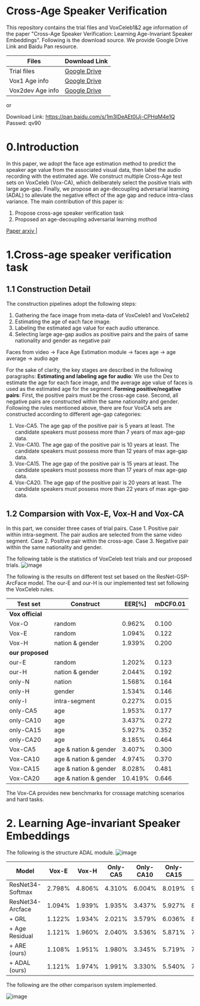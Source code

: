# Cross-Age Speaker Verification

This repository contains the trial files and VoxCeleb1&2 age information of the paper "Cross-Age Speaker Verification: Learning Age-Invariant Speaker Embeddings". Following is the download source. We provide Google Drive Link and Baidu Pan resource. 

|  Files | Download Link | 
|  ----  | ---- |
| Trial files | <a href="https://drive.google.com/drive/folders/1caO11O7xqjpa8KNLrT8BWx_V6IhdmQlQ?usp=sharing">Google Drive </a> |
| Vox1 Age info  |  <a href="https://drive.google.com/drive/folders/1x-FipNnDtVd6CLy2CblViphyODj3rFS4?usp=sharing">Google Drive </a>  |
| Vox2dev Age info |  <a href="https://drive.google.com/drive/folders/1aSYbdoWp9Pvnbd4y6IRneykSlFneat_I?usp=sharing">Google Drive </a>  |

or

Download Link: https://pan.baidu.com/s/1m3lDeAEt0lJj-CPHqM4e1Q 
Passwd: qv90

# 0.Introduction

In this paper, we adopt the face age estimation method to predict the speaker age value from the associated visual data, then label the audio recording with the estimated age. We construct multiple Cross-Age test sets on VoxCeleb (Vox-CA), which deliberately select the positive trials with large age-gap. Finally, we propose an age-decoupling adversarial learning (ADAL) to alleviate the negative effect of the age gap and reduce intra-class variance. 
The main contribution of this paper is:
<ol>
  <li>Propose cross-age speaker verification task</li>
  <li>Proposed an age-decoupling adversarial learning mothod </li>
</ol>

<a href=" ">Paper arxiv </a>  |


# 1.Cross-age speaker verification task
## 1.1 Construction Detail
The construction pipelines adopt the following steps:
<ol>
  <li> Gathering the face image from meta-data of VoxCeleb1 and VoxCeleb2</li>
  <li> Estimating the age of each face image. </li>
  <li> Labeling the estimated age value for each audio utterance.  </li>
  <li> Selecting large age-gap audios as positive pairs and the pairs of same nationality and gender as negative pair  </li>
</ol>

Faces from video -> Face Age Estimation module -> faces age -> age average -> audio age

For the sake of clarity, the key stages are described in the following paragraphs:
**Estimating and labeling age for audio**: We use the Dex to estimate the age for each face image, and the average age value of faces is used as the estimated age for the segment.
**Forming positive/negative pairs**:
First, the positive pairs must be the cross-age case. 
Second, all negative pairs are constructed within the same nationality and gender.
Following the rules mentioned above, there are four VoxCA sets are constructed according to different age-gap categories:
<ol>
  <li> Vox-CA5. The age gap of the positive pair is 5 years at least. The candidate speakers must possess more than 7 years of max age-gap data.</li>
  <li> Vox-CA10. The age gap of the positive pair is 10 years at least. The candidate speakers must possess more than 12 years of max age-gap data.</li>
  <li> Vox-CA15. The age gap of the positive pair is 15 years at least. The candidate speakers must possess more than 17 years of max age-gap data. </li>
  <li> Vox-CA20. The age gap of the positive pair is 20 years at least. The candidate speakers must possess more than 22 years of max age-gap data. </li>
</ol>

## 1.2 Comparsion with Vox-E, Vox-H and Vox-CA
In this part, we consider three cases of trial pairs.
Case 1. Positive pair within intra-segment. The pair audios are selected from the same video segment.
Case 2. Positive pair within the cross-age.
Case 3. Negative pair within the same nationality and gender.

The following table is the statistics of VoxCeleb test trials and our proposed trials. 
![image](https://github.com/qinxiaoyi/Cross-Age_Speaker_Verification/blob/main/imgs/table2.jpg)

The following is the results on different test set based on the ResNet-GSP-ArcFace model. The our-E and our-H is our implemented test set following the VoxCeleb rules.

|  **Test set**    | **Construct**             | **EER[%]**  | **mDCF0.01** | 
|  ----        | ----                  | ----    | ----     |
| **Vox official** |                       |         |          |
| Vox-O        | random                | 0.962%  | 0.100    |
| Vox-E        | random                | 1.094%  | 0.122    |
| Vox-H        | nation & gender       | 1.939%  | 0.200    |
|**our proposed** |                       |         |          |
| our-E        | random                | 1.202%  | 0.123    |
| our-H        | nation & gender       | 2.044%  | 0.192    |
| only-N       | nation                | 1.568%  | 0.164    |
| only-H       | gender                | 1.534%  | 0.146    |
| only-I       | intra-segment         | 0.227%  | 0.015    |
| only-CA5     | age                   | 1.953%  | 0.177    |
| only-CA10    | age                   | 3.437%  | 0.272    |
| only-CA15    | age                   | 5.927%  | 0.352    |
| only-CA20    | age                   | 8.185%  | 0.464    |
| Vox-CA5      | age & nation & gender | 3.407%  | 0.300    |
| Vox-CA10     | age & nation & gender | 4.974%  | 0.370    |
| Vox-CA15     | age & nation & gender | 8.028%  | 0.481    |
| Vox-CA20     | age & nation & gender | 10.419% | 0.646    |

The Vox-CA provides new benchmarks for crossage matching scenarios and hard tasks.


# 2. Learning Age-invariant Speaker Embeddings
The following is the structure ADAL module.
![image](https://github.com/qinxiaoyi/Cross-Age_Speaker_Verification/blob/main/imgs/network_ADAL.png)

|  **Model** | **Vox-E** | **Vox-H**  | **Only-CA5** |**Only-CA10** |**Only-CA15** |**Only-CA20** | **Vox-CA5** |**Vox-CA10** |**Vox-CA15** |**Vox-CA20** | 
|  ----      | ----      | ----       | ----         | ----         | ----         | ----         | ----        | ----        | ----        | ----     |
| ResNet34-Softmax | 2.798% | 4.806% | 4.310% | 6.004% | 8.019% | 9.308% | 7.366% | 9.125% | 12.405% | 14.888% |
| ResNet34-Arcface | 1.094% | 1.939% | 1.935% | 3.437% | 5.927% | 8.185% | 3.407% | 4.974% | 8.028% | 10.419% |
| + GRL            | 1.122% | 1.934% | 2.021% | 3.579% | 6.036% | 8.566% | 3.405% | 4.949% | 8.017% | 10.610% |
| + Age Residual   | 1.121% | 1.960% | 2.040% | 3.536% | 5.871% | 7.864% | 3.499% | 5.078% | 8.039% | 10.229% |
| + ARE (ours)     | 1.108% | 1.951% | 1.980% | 3.345% | 5.719% | 7.803% | 3.431% | 4.814% | 7.786% | 9.911% |
| + ADAL (ours)    | 1.121% | 1.974% | 1.991% | 3.330% | 5.540% | 7.442% | 3.441% | 4.822% | 7.515% | 9.519% |

The following are the other comparison system implemented.

![image](https://github.com/qinxiaoyi/Cross-Age_Speaker_Verification/blob/main/imgs/comparison.png)
